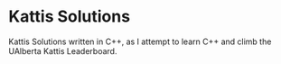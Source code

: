 # Kattis Solutions

Kattis Solutions written in C++, as I attempt to learn C++ and climb the UAlberta Kattis Leaderboard.

